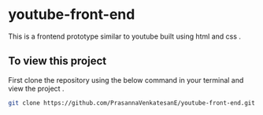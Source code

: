 # youtube-front-end
This is a frontend prototype similar to youtube built using html and css . 

## To view this project 
First clone the repository using the below command in your terminal and view the project . 
```bash
git clone https://github.com/PrasannaVenkatesanE/youtube-front-end.git


